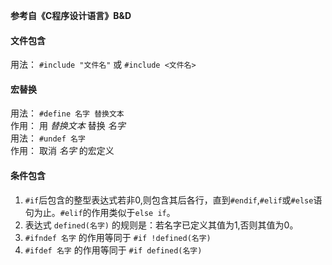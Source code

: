 **参考自《C程序设计语言》B&D**
#### 文件包含
用法： `#include "文件名"` 或 `#include <文件名>`
#### 宏替换
用法： `#define 名字 替换文本`  
作用： 用 *替换文本* 替换 *名字*    
用法： `#undef 名字`  
作用： 取消 *名字* 的宏定义
#### 条件包含
1. `#if`后包含的整型表达式若非0,则包含其后各行，直到`#endif`,`#elif`或`#else`语句为止。`#elif`的作用类似于`else if`。
2. 表达式 `defined(名字)` 的规则是：若名字已定义其值为1,否则其值为0。
3. `#ifndef 名字` 的作用等同于 `#if !defined(名字)`
4. `#ifdef 名字` 的作用等同于 `#if defined(名字)`
